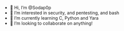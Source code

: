 - 👋 Hi, I’m @Sodap0p
- 👀 I’m interested in security, and pentesting, and bash
- 🌱 I’m currently learning C, Python and Yara
- 💞️ I’m looking to collaborate on anything!


